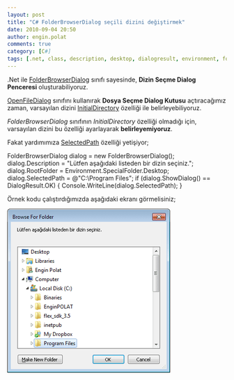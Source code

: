 ```yaml
---
layout: post
title: "C# FolderBrowserDialog seçili dizini değiştirmek"
date: 2010-09-04 20:50
author: engin.polat
comments: true
category: [C#]
tags: [.net, class, description, desktop, dialogresult, environment, folderbrowserdialog, initialdirectory, openfiledialog, rootfolder, selectedpath, showdialog, specialfolder]
---
```

.Net ile <a href="http://msdn.microsoft.com/library/system.windows.forms.folderbrowserdialog" target="_blank" rel="noopener">FolderBrowserDialog</a> sınıfı sayesinde, **Dizin Seçme Dialog Penceresi** oluşturabiliyoruz.

[OpenFileDialog](http://msdn.microsoft.com/library/system.windows.forms.openfiledialog) sınıfını kullanırak **Dosya Seçme Dialog Kutusu** açtıracağımız zaman, varsayılan dizini [InitialDirectory](http://msdn.microsoft.com/library/system.windows.forms.filedialog.initialdirectory) özelliği ile belirleyebiliyoruz.

*FolderBrowserDialog* sınıfının *InitialDirectory* özelliği olmadığı için, varsayılan dizini bu özelliği ayarlayarak **belirleyemiyoruz**.

Fakat yardımımıza [SelectedPath](http://msdn.microsoft.com/library/system.windows.forms.folderbrowserdialog.selectedpath) özelliği yetişiyor;



FolderBrowserDialog dialog = new FolderBrowserDialog();
dialog.Description = "Lütfen aşağıdaki listeden bir dizin seçiniz.";
dialog.RootFolder = Environment.SpecialFolder.Desktop;
dialog.SelectedPath = @"C:\Program Files";
if (dialog.ShowDialog() == DialogResult.OK)
{
    Console.WriteLine(dialog.SelectedPath);
}


Örnek kodu çalıştırdığımızda aşağıdaki ekranı görmelisiniz;

![CSharp Browse Folder Dialog](/assets/uploads/2010/09/BrowseForFolderDialog.png "CSharp Browse Folder Dialog")

